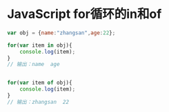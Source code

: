 # JavaScript for循环的in和of

```javascript
var obj = {name:"zhangsan",age:22};

for(var item in obj){
	console.log(item);
}
// 输出：name  age


for(var item of obj){
	console.log(item);
}
// 输出：zhangsan  22
```


